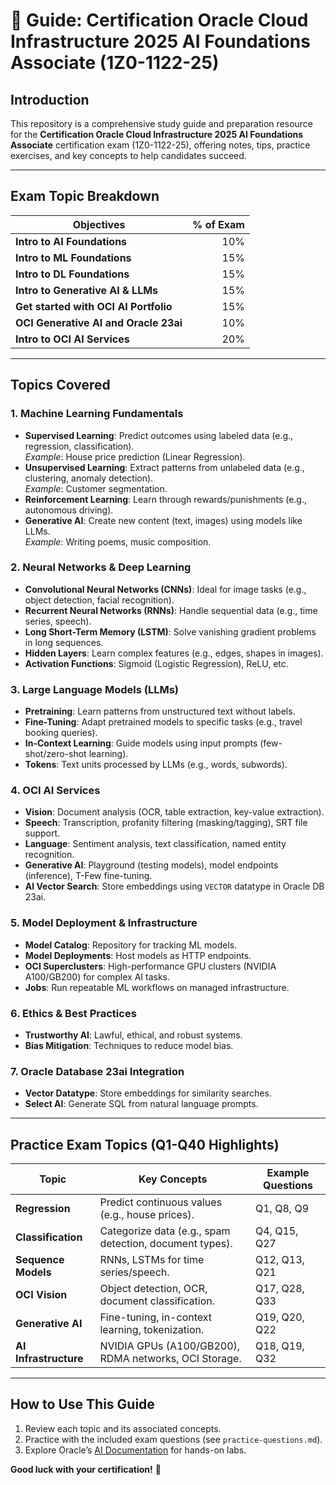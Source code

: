 # 📖 Guide: Certification Oracle Cloud Infrastructure 2025 AI Foundations Associate (1Z0-1122-25)

## Introduction
This repository is a comprehensive study guide and preparation resource for the **Certification Oracle Cloud Infrastructure 2025 AI Foundations Associate** certification exam (1Z0-1122-25), offering notes, tips, practice exercises, and key concepts to help candidates succeed.

---

## Exam Topic Breakdown

| Objectives                          | % of Exam |
|-------------------------------------|----------:|
| **Intro to AI Foundations**         | 10%       |
| **Intro to ML Foundations**         | 15%       |
| **Intro to DL Foundations**         | 15%       |
| **Intro to Generative AI & LLMs**   | 15%       |
| **Get started with OCI AI Portfolio** | 15%     |
| **OCI Generative AI and Oracle 23ai** | 10%     |
| **Intro to OCI AI Services**        | 20%       |

---

## Topics Covered

### 1. **Machine Learning Fundamentals**
- **Supervised Learning**: Predict outcomes using labeled data (e.g., regression, classification).  
  *Example*: House price prediction (Linear Regression).  
- **Unsupervised Learning**: Extract patterns from unlabeled data (e.g., clustering, anomaly detection).  
  *Example*: Customer segmentation.  
- **Reinforcement Learning**: Learn through rewards/punishments (e.g., autonomous driving).  
- **Generative AI**: Create new content (text, images) using models like LLMs.  
  *Example*: Writing poems, music composition.  

### 2. **Neural Networks & Deep Learning**
- **Convolutional Neural Networks (CNNs)**: Ideal for image tasks (e.g., object detection, facial recognition).  
- **Recurrent Neural Networks (RNNs)**: Handle sequential data (e.g., time series, speech).  
- **Long Short-Term Memory (LSTM)**: Solve vanishing gradient problems in long sequences.  
- **Hidden Layers**: Learn complex features (e.g., edges, shapes in images).  
- **Activation Functions**: Sigmoid (Logistic Regression), ReLU, etc.  

### 3. **Large Language Models (LLMs)**
- **Pretraining**: Learn patterns from unstructured text without labels.  
- **Fine-Tuning**: Adapt pretrained models to specific tasks (e.g., travel booking queries).  
- **In-Context Learning**: Guide models using input prompts (few-shot/zero-shot learning).  
- **Tokens**: Text units processed by LLMs (e.g., words, subwords).  

### 4. **OCI AI Services**
- **Vision**: Document analysis (OCR, table extraction, key-value extraction).  
- **Speech**: Transcription, profanity filtering (masking/tagging), SRT file support.  
- **Language**: Sentiment analysis, text classification, named entity recognition.  
- **Generative AI**: Playground (testing models), model endpoints (inference), T-Few fine-tuning.  
- **AI Vector Search**: Store embeddings using `VECTOR` datatype in Oracle DB 23ai.  

### 5. **Model Deployment & Infrastructure**
- **Model Catalog**: Repository for tracking ML models.  
- **Model Deployments**: Host models as HTTP endpoints.  
- **OCI Superclusters**: High-performance GPU clusters (NVIDIA A100/GB200) for complex AI tasks.  
- **Jobs**: Run repeatable ML workflows on managed infrastructure.  

### 6. **Ethics & Best Practices**
- **Trustworthy AI**: Lawful, ethical, and robust systems.  
- **Bias Mitigation**: Techniques to reduce model bias.  

### 7. **Oracle Database 23ai Integration**
- **Vector Datatype**: Store embeddings for similarity searches.  
- **Select AI**: Generate SQL from natural language prompts.

---

## Practice Exam Topics (Q1-Q40 Highlights)

| Topic                  | Key Concepts                                                                 | Example Questions |
|------------------------|-----------------------------------------------------------------------------|-------------------|
| **Regression**         | Predict continuous values (e.g., house prices).                             | Q1, Q8, Q9        |
| **Classification**     | Categorize data (e.g., spam detection, document types).                    | Q4, Q15, Q27      |
| **Sequence Models**    | RNNs, LSTMs for time series/speech.                                         | Q12, Q13, Q21     |
| **OCI Vision**         | Object detection, OCR, document classification.                             | Q17, Q28, Q33     |
| **Generative AI**      | Fine-tuning, in-context learning, tokenization.                             | Q19, Q20, Q22     |
| **AI Infrastructure**  | NVIDIA GPUs (A100/GB200), RDMA networks, OCI Storage.                       | Q18, Q19, Q32     |

---

## How to Use This Guide
1. Review each topic and its associated concepts.  
2. Practice with the included exam questions (see `practice-questions.md`).  
3. Explore Oracle’s [AI Documentation](https://docs.oracle.com/en/cloud/ai/) for hands-on labs.  

**Good luck with your certification!** 🚀
